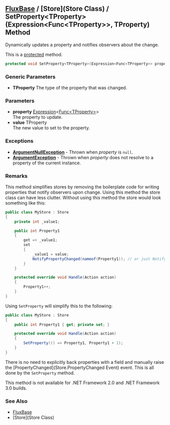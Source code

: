 [FluxBase](index) / [Store](Store Class) / SetProperty\<TProperty\>(Expression\<Func\<TProperty\>\>, TProperty) Method
----------------------------------------------------------------------------------------------------------------------

Dynamically updates a property and notifies observers about the change.

This is a [protected](https://docs.microsoft.com/dotnet/csharp/language-reference/keywords/protected) method.

```c#
protected void SetProperty<TProperty>(Expression<Func<TProperty>> property, TProperty value)
```

### Generic Parameters
* __TProperty__ The type of the property that was changed.

### Parameters
* __property__ [Expression](https://docs.microsoft.com/dotnet/api/system.linq.expressions.expression-1)\<[Func\<TProperty\>](https://docs.microsoft.com/dotnet/api/system.func-1)\>  
The property to update.
* __value__ TProperty  
The new value to set to the property.

### Exceptions
* __[ArgumentNullException](https://docs.microsoft.com/dotnet/api/system.argumentnullexception)__ - Thrown when _property_ is `null`.
* __[ArgumentException](https://docs.microsoft.com/dotnet/api/system.argumentexception)__ - Thrown when _property_ does not resolve to a property of the current instance.

### Remarks
This method simplifies stores by removing the boilerplate code for writing properties that notify observers upon change. Using this method the store class can have less clutter. Without using this method the store would look something like this:

```c#
public class MyStore : Store
{
    private int _value1;

    public int Property1
    {
        get => _value1;
        set
        {
            _value1 = value;
            NotifyPropertyChanged(nameof(Property1)); // or just NotifyPropertyChanged()
        }
    }

    protected override void Handle(Action action)
    {
        Property1++;
    }
}
```

Using `SetProperty` will simplify this to the following:

```c#
public class MyStore : Store
{
    public int Property1 { get; private set; }

    protected override void Handle(Action action)
    {
        SetProperty(() => Property1, Property1 + 1);
    }
}
```

There is no need to explicitly back properties with a field and manually raise the [PropertyChanged](Store.PropertyChanged Event) event. This is all done by the `SetProperty` method.

This method is not available for .NET Framework 2.0 and .NET Framework 3.0 builds.

### See Also
* [FluxBase](index)
* [Store](Store Class)